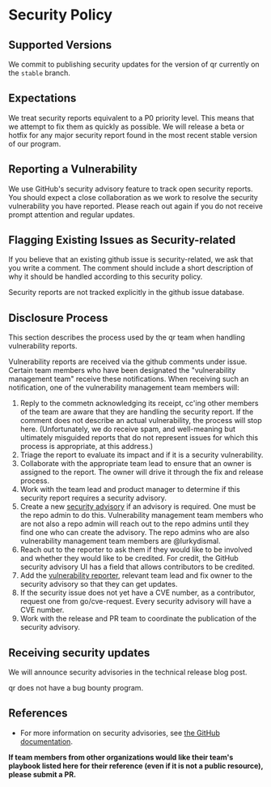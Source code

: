 # Security Policy

## Supported Versions

We commit to publishing security updates for the version of qr currently
on the `stable` branch.

## Expectations

We treat security reports equivalent to a P0 priority level. This means that we attempt to fix them as quickly as possible.
We will release a beta or hotfix for any major security report found in the most recent stable version of our program.

## Reporting a Vulnerability

We use GitHub's security advisory feature to track open security reports. You should expect
a close collaboration as we work to resolve the security vulnerability you have reported. Please reach out again
if you do not receive prompt attention and regular updates.

## Flagging Existing Issues as Security-related

If you believe that an existing github issue is security-related, we ask that you write a comment.
The comment should include a short description of why it should be handled according to this security policy.

Security reports are not tracked explicitly in the github issue database.

## Disclosure Process

This section describes the process used by the qr team when handling vulnerability reports.

Vulnerability reports are received via the github comments under issue. Certain team members
who have been designated the "vulnerability management team" receive these notifications. When receiving
such an notification, one of the vulnerability management team members will:

1. Reply to the commetn acknowledging its receipt, cc'ing other
members of the team are aware that they are handling the security report. If the comment does not describe
an actual vulnerability, the process will stop here. (Unfortunately, we do receive spam, and well-meaning but ultimately misguided reports that do not represent issues for which this process is appropriate, at this address.)
2. Triage the report to evaluate its impact and if it is a security vulnerability.
3. Collaborate with the appropriate team lead to ensure that an owner is assigned to the report.
The owner will drive it through the fix and release process.
4. Work with the team lead and product manager to determine if this security report requires a security advisory.
5. Create a new [security advisory](https://github.com/lurkydismal/qr/security/advisories/new) if an advisory is required.
One must be the repo admin to do this. Vulnerability management team members who are not also a repo admin will reach out to the repo admins until they find one who can create the advisory. The repo admins who are also vulnerability
management team members are @lurkydismal.
6. Reach out to the reporter to ask them if they would like to be involved and whether they would like to be credited.
For credit, the GitHub security advisory UI has a field that allows contributors to be credited.
7. Add the [vulnerability reporter](https://docs.github.com/en/free-pro-team@latest/github/managing-security-vulnerabilities/adding-a-collaborator-to-a-security-advisory), relevant team lead and fix owner to the security advisory so that they can get updates.
8. If the security issue does not yet have a CVE number, as a contributor, request one from go/cve-request. Every security advisory will have a CVE number.
9. Work with the release and PR team to coordinate the publication of the security advisory.

## Receiving security updates

We will announce security advisories in the technical release blog post.

qr does not have a bug bounty program.

## References

- For more information on security advisories, see
[the GitHub documentation](https://docs.github.com/en/free-pro-team@latest/github/managing-security-vulnerabilities/managing-security-vulnerabilities-in-your-project).

**If team members from other organizations would like their team's playbook listed here for their reference (even if it is not a public resource), please submit a PR.**
